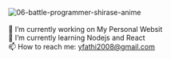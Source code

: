 ![06-battle-programmer-shirase-anime](https://github.com/InterVam/InterVam/assets/60117286/d7801b27-3fd8-4508-87fd-3ec6a29ef3b5)<br><br>
🔭 I’m currently working on My Personal Websit<br>
🌱 I’m currently learning Nodejs and React<br>
📫 How to reach me: yfathi2008@gmail.com<br>
<!--
**InterVam/InterVam** is a ✨ _special_ ✨ repository because its `README.md` (this file) appears on your GitHub profile.

Here are some ideas to get you started:

🔭 I’m currently working on P2P Smart Home Security System 
- 🌱 I’m currently learning Nodejs , Peerjs and React Native
- 👯 I’m looking to collaborate on ...
- 🤔 I’m looking for help with ...
- 💬 Ask me about ...
- 📫 How to reach me: ...
- 😄 Pronouns: ...
- ⚡ Fun fact: ...
-->
